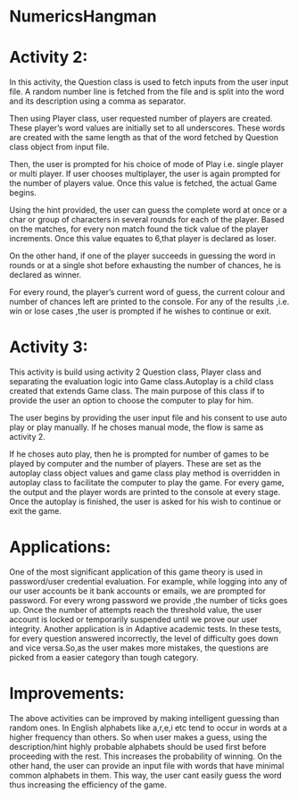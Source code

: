 # NumericsHangman
Activity 2:
===========
In this activity, the Question class is used to fetch inputs from the user input file. A random number line is fetched from the file and is split into the word and its description using a comma as separator.

Then using Player class, user requested number of players are created. These player’s word values are initially set to all underscores. These words are created with the same length as that of the word fetched by Question class object from input file.

Then, the user is prompted for his choice of mode of Play i.e. single player or multi player. If user chooses multiplayer, the user is again prompted for the number of players value. Once this value is fetched, the actual Game begins.

Using the hint provided, the user can guess the complete word at once or a char or group of characters in several rounds for each of the player. Based on the matches, for every non match found the tick value of the player increments. Once this value equates to 6,that player is declared as loser.

On the other hand, if one of the player succeeds in guessing the word in rounds or at a single shot before exhausting  the number of chances, he is declared as winner.

For every round, the player’s current word of guess, the current colour and number of chances left are printed to the console.
For any of the results ,i.e. win or lose cases ,the user is prompted if he wishes to continue or exit.

Activity 3:
==========
This activity is build using activity 2 Question class, Player class and separating the evaluation logic into Game class.Autoplay is a child class created that extends Game class. The main purpose of this class if to provide the user an option to choose the computer to play for him.

The user begins by providing the user input file and his consent to use auto play or play manually. If he choses manual mode, the flow is same as activity 2.

If he choses auto play, then he is prompted for number of games to be played by computer and the number of players. These are set as the autoplay class object values and game class play method is overridden in autoplay class to facilitate the computer to play the game.
For every game, the output and the player words are printed to the console at every stage. Once the autoplay is finished, the user is asked for his wish to continue or exit the game.

Applications:
=============
One of the most significant application of this game theory is used in password/user credential evaluation.
For example, while logging into any of our user accounts be it bank accounts or emails, we are prompted for password. For every wrong password we provide ,the number of ticks goes up. Once the number of attempts reach the threshold value, the user account is locked or temporarily suspended until we prove our user integrity.
Another application is in Adaptive academic tests. In these tests, for every question answered incorrectly, the level of difficulty goes down and vice versa.So,as the user makes more mistakes, the questions are picked from a easier category than tough category.

Improvements:
=============
The above activities can be improved by making intelligent guessing than random ones. In English alphabets like a,r,e,i etc tend to occur in words at a higher frequency than others. So when user makes a guess, using the description/hint highly probable alphabets should be used first before proceeding with the rest. This increases the probability of winning.
On the other hand, the user can provide an input file with words that have minimal common alphabets in them. This way, the user cant easily guess the word thus increasing the efficiency of the game.



